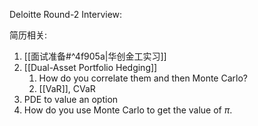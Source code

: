Deloitte Round-2 Interview:

简历相关:
1. [[面试准备#^4f905a|华创金工实习]]
2. [[Dual-Asset Portfolio Hedging]]
	1. How do you correlate them and then Monte Carlo?
	2. [[VaR]], CVaR
3. PDE to value an option
4. How do you use Monte Carlo to get the value of $\pi$.




